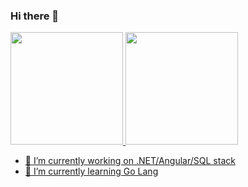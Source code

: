 ### Hi there 👋

<div>
  <a href="https://github.com/caminare">
  <img height="180em" src="https://github-readme-stats.vercel.app/api/top-langs/?username=caminare&layout=compact&langs_count=7&theme=dracula"/>
  <img height="180em" src="https://github-readme-stats.vercel.app/api?username=caminare&show_icons=true&theme=dracula&include_all_commits=true&count_private=true"/>
</div>
  
- 🔭 I’m currently working on .NET/Angular/SQL stack
- 🌱 I’m currently learning Go Lang

<!--
**Caminare/caminare** is a ✨ _special_ ✨ repository because its `README.md` (this file) appears on your GitHub profile.

Here are some ideas to get you started:

- 🔭 I’m currently working on ...
- 🌱 I’m currently learning ...
- 👯 I’m looking to collaborate on ...
- 🤔 I’m looking for help with ...
- 💬 Ask me about ...
- 📫 How to reach me: ...
- 😄 Pronouns: ...
- ⚡ Fun fact: ...
-->

